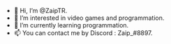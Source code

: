 - 👋 Hi, I’m @ZaipTR.
- 👀 I’m interested in video games and programmation.
- 🌱 I’m currently learning programmation.
- 📫 You can contact me by Discord : Zaip_#8897.

<!---
ZaipTR/ZaipTR is a ✨ special ✨ repository because its `README.md` (this file) appears on your GitHub profile.
You can click the Preview link to take a look at your changes.
--->
